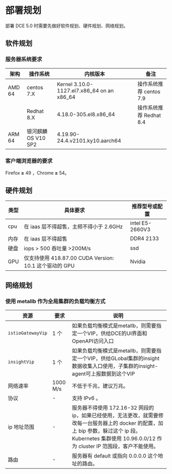 # 部署规划

部署 DCE 5.0 时需要先做好软件规划、硬件规划、网络规划。

## 软件规划

### 服务器系统要求

| **架构** | **操作系统**        | **内核版本**                               | 备注                    |
| -------- | ------------------- | ------------------------------------------ | ----------------------- |
| AMD 64   | centos 7.X          | Kernel 3.10.0-1127.el7.x86_64 on an x86_64 | 操作系统推荐 centos 7.9 |
|          | Redhat 8.X          | 4.18.0-305.el8.x86_64                      | 操作系统推荐 Redhat 8.4 |
| ARM 64   | 银河麒麟 OS V10 SP2 | 4.19.90-24.4.v2101.ky10.aarch64            |                         |

### 客户端浏览器的要求

Firefox **≥** 49 ，Chrome **≥** 54。

## 硬件规划

| **类型** | **具体要求**                                           | **推荐型号或配置** |
| -------- | ------------------------------------------------------ | ------------------ |
| cpu      | 在 iaas 层不得超售，主频不得小于 2.6GHz                | intel E5-2660V3    |
| 内存     | 在 iaas 层不得超售                                     | DDR4 2133          |
| 硬盘     | iops > 500 吞吐量 >200M/s                              | ssd                |
| GPU      | 仅支持使用 418.87.00 CUDA Version: 10.1 这个驱动的 GPU | Nvidia             |

## 网络规划

### 使用 metallb 作为全局集群的负载均衡方式

| **资源**          | **要求** | **说明**                                                     |
| ----------------- | -------- | ------------------------------------------------------------ |
| `istioGatewayVip` | 1 个     | 如果负载均衡模式是metallb，则需要指定一个VIP，供给DCE的UI界面和OpenAPI访问入口 |
| `insightVip`      | 1 个     | 如果负载均衡模式是metallb，则需要指定一个VIP，供给GLobal集群的insight数据收集入口使用，子集群的insight-agent可上报数据到这个VIP |
| 网络速率          | 1000 M/s | 不低于千兆，建议万兆。                                       |
| 协议              | -        | 支持 IPv6 。                                                 |
| ip 地址范围       | -        | 服务器不得使用 172.16-32 网段的 ip，如果已经使用，无法更改，就需要修改每一台服务器上的 docker 的配置，加上 bip 参数，躲过这个 ip 段。Kubernetes 集群使用 10.96.0.0/12 作为 cluster IP 范围段，客户不能使用。 |
| 路由              | -        | 服务器有 default 或指向 0.0.0.0 这个地址的路由。             |